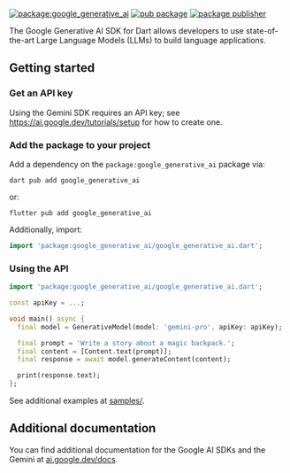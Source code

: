 [![package:google_generative_ai](https://github.com/google/generative-ai-dart/actions/workflows/google_generative_ai.yml/badge.svg)](https://github.com/google/generative-ai-dart/actions/workflows/google_generative_ai.yml)
[![pub package](https://img.shields.io/pub/v/google_generative_ai.svg)](https://pub.dev/packages/google_generative_ai)
[![package publisher](https://img.shields.io/pub/publisher/google_generative_ai.svg)](https://pub.dev/packages/google_generative_ai/publisher)

The Google Generative AI SDK for Dart allows developers to use state-of-the-art
Large Language Models (LLMs) to build language applications.

## Getting started

### Get an API key

Using the Gemini SDK requires an API key; see
https://ai.google.dev/tutorials/setup for how to create one.

### Add the package to your project

Add a dependency on the `package:google_generative_ai` package via:

```shell
dart pub add google_generative_ai
```

or:

```shell
flutter pub add google_generative_ai
```

Additionally, import:

```dart
import 'package:google_generative_ai/google_generative_ai.dart';
```

### Using the API

```dart
import 'package:google_generative_ai/google_generative_ai.dart';

const apiKey = ...;

void main() async {
  final model = GenerativeModel(model: 'gemini-pro', apiKey: apiKey);

  final prompt = 'Write a story about a magic backpack.';
  final content = [Content.text(prompt)];
  final response = await model.generateContent(content);

  print(response.text);
};
```

See additional examples at
[samples/](https://github.com/google/generative-ai-dart/tree/main/samples).

## Additional documentation

You can find additional documentation for the Google AI SDKs and the Gemini
at [ai.google.dev/docs](https://ai.google.dev/docs).
